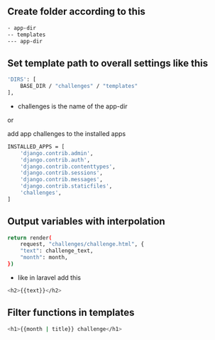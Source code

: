 ## Create folder according to this

```sh
- app-dir
-- templates
--- app-dir
```

## Set template path to overall settings like this

```sh
'DIRS': [
    BASE_DIR / "challenges" / "templates"
],
```

- challenges is the name of the app-dir


or 

add app challenges to the installed apps
```sh
INSTALLED_APPS = [
    'django.contrib.admin',
    'django.contrib.auth',
    'django.contrib.contenttypes',
    'django.contrib.sessions',
    'django.contrib.messages',
    'django.contrib.staticfiles',
    'challenges',
]
```

## Output variables with interpolation


```sh
return render(
    request, "challenges/challenge.html", {
    "text": challenge_text, 
    "month": month,
})
```

- like in laravel add this

```sh
<h2>{{text}}</h2>
```

## Filter functions in templates

```sh
<h1>{{month | title}} challenge</h1>
```

